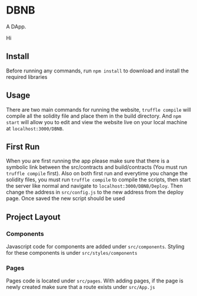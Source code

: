 # DBNB
A DApp.

Hi

## Install
Before running any commands, run `npm install` to download and install the required libraries

## Usage
There are two main commands for running the website, `truffle compile` will compile all the solidity file and place them in the build directory. And `npm start` will allow you to edit and view the website live on your local machine at `localhost:3000/DBNB`.

## First Run
When you are first running the app please make sure that there is a symbolic link between the src/contracts and build/contracts (You must run `truffle compile` first). Also on both first run and everytime you change the solidity files, you must run `truffle compile` to compile the scripts, then start the server like normal and navigate to `localhost:3000/DBNB/Deploy`. Then change the address in `src/config.js` to the new address from the deploy page. Once saved the new script should be used

## Project Layout
### Components
Javascript code for components are added under `src/components`. Styling for these components is under `src/styles/components`

### Pages
Pages code is located under `src/pages`. With adding pages, if the page is newly created make sure that a route exists under `src/App.js`
